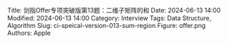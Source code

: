 Title: 剑指Offer专项突破版第13题：二维子矩阵的和
Date: 2024-06-13 14:00
Modified: 2024-06-13 14:00
Category: Interview
Tags: Data Structure, Algorithm
Slug: ci-speical-version-013-sum-region
Figure: offer.png
Authors: Apple